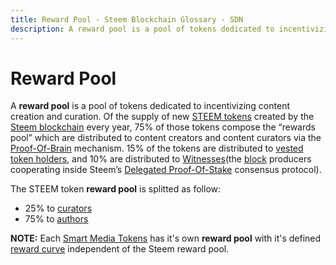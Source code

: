 ```yaml
---
title: Reward Pool - Steem Blockchain Glossary - SDN
description: A reward pool is a pool of tokens dedicated to incentivizing content creation and curation. Of the supply of new STEEM tokens created by the Steem blockchain every year, 75% of those tokens compose the “rewards pool” which are distributed to content creators and content curators via the Proof-Of-Brain.
---
```

# Reward Pool

A **reward pool** is a pool of tokens dedicated to incentivizing content creation and curation. Of the supply of new [STEEM tokens](/glossary/steem.md) created by the [Steem blockchain](/glossary/steem-blockchain.md) every year, 75% of those tokens compose the “rewards pool” which are distributed to content creators and content curators via the [Proof-Of-Brain](/glossary/proof-of-brain.md) mechanism. 15% of the tokens are distributed to [vested token holders](/glossary/vests.md), and 10% are distributed to [Witnesses](/glossary/witness.md)(the [block](/glossary/block.md) producers cooperating inside Steem’s [Delegated Proof-Of-Stake](/glossary/delegated-proof-of-stake.md) consensus protocol).

The STEEM token **reward pool** is splitted  as follow:

- 25% to [curators](/glossary/curator.md)
- 75% to [authors](/glossary/author.md)

**NOTE:** Each [Smart Media Tokens](/glossary/smart-media-tokens.md) has it's own **reward pool** with it's defined [reward curve](/glossary/reward-curve.md) independent of the Steem reward pool. 


